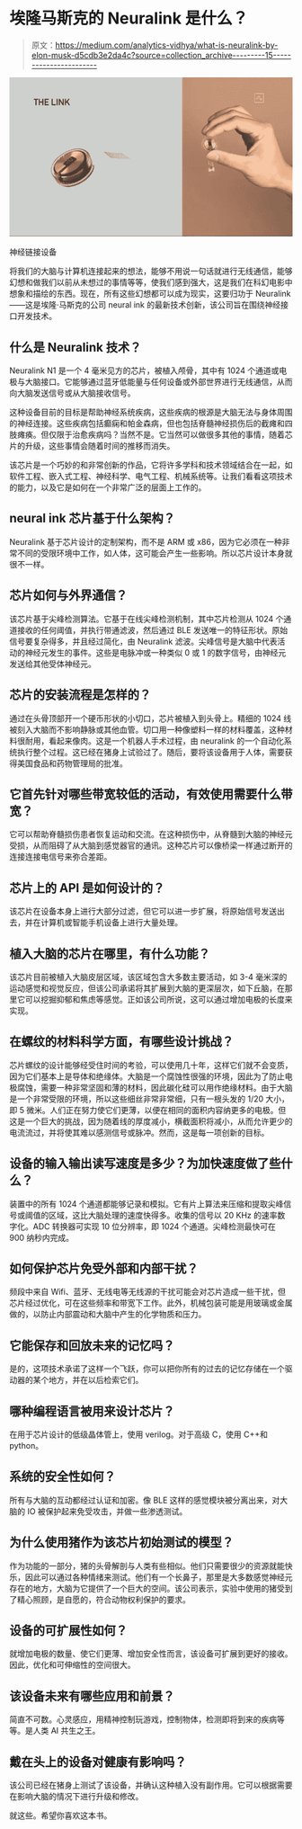 # 埃隆马斯克的 Neuralink 是什么？

> 原文：<https://medium.com/analytics-vidhya/what-is-neuralink-by-elon-musk-d5cdb3e2da4c?source=collection_archive---------15----------------------->

![](img/9ccdd0ea6037f6e1e0d2402e7bc70d30.png)

神经链接设备

将我们的大脑与计算机连接起来的想法，能够不用说一句话就进行无线通信，能够幻想和做我们以前从未想过的事情等等，使我们感到强大，这是我们在科幻电影中想象和描绘的东西。现在，所有这些幻想都可以成为现实，这要归功于 Neuralink——这是埃隆·马斯克的公司 neural ink 的最新技术创新，该公司旨在围绕神经接口开发技术。

## **什么是 Neuralink 技术？**

Neuralink N1 是一个 4 毫米见方的芯片，被植入颅骨，其中有 1024 个通道或电极与大脑接口。它能够通过蓝牙低能量与任何设备或外部世界进行无线通信，从而向大脑发送信号或从大脑接收信号。

这种设备目前的目标是帮助神经系统疾病，这些疾病的根源是大脑无法与身体周围的神经连接。这些疾病包括癫痫和帕金森病，但也包括脊髓神经损伤后的截瘫和四肢瘫痪。但仅限于治愈疾病吗？当然不是。它当然可以做很多其他的事情，随着芯片的升级，这些事情会随着时间的推移而消失。

该芯片是一个巧妙的和非常创新的作品，它将许多学科和技术领域结合在一起，如软件工程、嵌入式工程、神经科学、电气工程、机械系统等。让我们看看这项技术的能力，以及它是如何在一个非常广泛的层面上工作的。

## **neural ink 芯片基于什么架构？**

Neuralink 基于芯片设计的定制架构，而不是 ARM 或 x86，因为它必须在一种非常不同的受限环境中工作，如人体，这可能会产生一些影响。所以芯片设计本身就很不一样。

## **芯片如何与外界通信？**

该芯片基于尖峰检测算法。它基于在线尖峰检测机制，其中芯片检测从 1024 个通道接收的任何阈值，并执行带通滤波，然后通过 BLE 发送唯一的特征形状。原始信号要复杂得多，并且经过简化，由 Neuralink 滤波。尖峰信号是大脑中代表活动的神经元发生的事件。这些是电脉冲或一种类似 0 或 1 的数字信号，由神经元发送给其他受体神经元。

## **芯片的安装流程是怎样的？**

通过在头骨顶部开一个硬币形状的小切口，芯片被植入到头骨上。精细的 1024 线被刻入大脑而不影响静脉或其他血管。切口用一种像塑料一样的材料覆盖，这种材料很耐用，看起来像肉。这是一个机器人手术过程，由 neuralink 的一个自动化系统执行整个过程。这已经在猪身上试验过了。随后，要将该设备用于人体，需要获得美国食品和药物管理局的批准。

## **它首先针对哪些带宽较低的活动，有效使用需要什么带宽？**

它可以帮助脊髓损伤患者恢复运动和交流。在这种损伤中，从脊髓到大脑的神经元受损，从而阻碍了从大脑到感觉器官的通讯。这种芯片可以像桥梁一样通过断开的连接连接电信号来弥合差距。

## **芯片上的 API 是如何设计的？**

该芯片在设备本身上进行大部分过滤，但它可以进一步扩展，将原始信号发送出去，并在计算机或智能手机设备上进行大量处理。

## **植入大脑的芯片在哪里，有什么功能？**

该芯片目前被植入大脑皮层区域，该区域包含大多数主要活动，如 3-4 毫米深的运动感觉和视觉反应，但该公司承诺将其扩展到大脑的更深层次，如下丘脑，在那里它可以挖掘抑郁和焦虑等感觉。正如该公司所说，这可以通过增加电极的长度来实现。

## **在螺纹的材料科学方面，有哪些设计挑战？**

芯片螺纹的设计能够经受住时间的考验，可以使用几十年，这样它们就不会变质，因为它们基本上是导体和绝缘体。大脑是一个腐蚀性很强的环境，因此为了防止电极腐蚀，需要一种非常坚固和薄的材料，因此碳化硅可以用作绝缘材料。由于大脑是一个非常受限的环境，所以这些细丝非常非常细，只有一根头发的 1/20 大小，即 5 微米。人们正在努力使它们更薄，以便在相同的面积内容纳更多的电极。但这是一个巨大的挑战，因为随着线的厚度减小，横截面积将减小，从而允许更少的电流流过，并将使其难以感测信号或脉冲。然而，这是每一项创新的目标。

## **设备的输入输出读写速度是多少？为加快速度做了些什么？**

装置中的所有 1024 个通道都能够记录和模拟。它有片上算法来压缩和提取尖峰信号或阈值的区域，这比大脑处理的速度快得多。收集的信号以 20 KHz 的速率数字化。ADC 转换器可实现 10 位分辨率，即 1024 个通道。尖峰检测最快可在 900 纳秒内完成。

## **如何保护芯片免受外部和内部干扰？**

频段中来自 Wifi、蓝牙、无线电等无线源的干扰可能会对芯片造成一些干扰，但芯片经过优化，可在这些频率和带宽下工作。此外，机械包装可能是用玻璃或金属做的，以防止内部震动和大脑中产生的化学物质和压力。

## **它能保存和回放未来的记忆吗？**

是的，这项技术承诺了这样一个飞跃，你可以把你所有的过去的记忆存储在一个驱动器的某个地方，并在以后检索它们。

## **哪种编程语言被用来设计芯片？**

在用于芯片设计的低级晶体管上，使用 verilog。对于高级 C，使用 C++和 python。

## **系统的安全性如何？**

所有与大脑的互动都经过认证和加密。像 BLE 这样的感觉模块被分离出来，对大脑的 IO 被保护起来免受攻击，并做一些渗透测试。

## **为什么使用猪作为该芯片初始测试的模型？**

作为功能的一部分，猪的头骨解剖与人类有些相似。他们只需要很少的资源就能快乐，因此可以通过各种情绪来测试。他们有一个长鼻子，那里是大多数感觉神经元存在的地方，大脑为它提供了一个巨大的空间。该公司表示，实验中使用的猪受到了精心照顾，是自愿的，符合动物权利保护的要求。

## **设备的可扩展性如何？**

就增加电极的数量、使它们更薄、增加安全性而言，该设备可扩展到更好的接收。因此，优化和可伸缩性的空间很大。

## **该设备未来有哪些应用和前景？**

简直不可数。心灵感应，用精神控制玩游戏，控制物体，检测即将到来的疾病等等。是人类 AI 共生之王。

## **戴在头上的设备对健康有影响吗？**

该公司已经在猪身上测试了该设备，并确认这种植入没有副作用。它可以根据需要在影响大脑的情况下进行升级和修改。

就这些。希望你喜欢这本书。